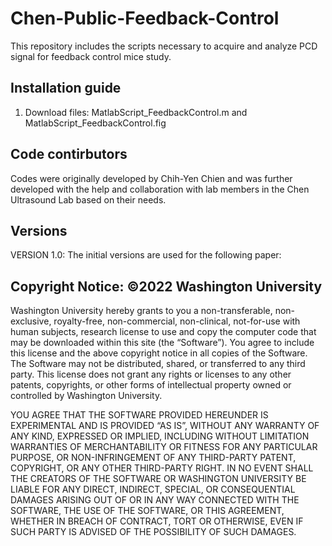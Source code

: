# Chen-Public-Feedback-Control
This repository includes the scripts necessary to acquire and analyze PCD signal for feedback control mice study. 

## Installation guide
1. Download files: MatlabScript_FeedbackControl.m and MatlabScript_FeedbackControl.fig


## Code contirbutors
Codes were originally developed by Chih-Yen Chien and was further developed with the help and collaboration with lab members in the Chen Ultrasound Lab based on their needs.


## Versions
VERSION 1.0: The initial versions are used for the following paper: 




## Copyright Notice:  ©2022 Washington University

Washington University hereby grants to you a non-transferable, non-exclusive, royalty-free, non-commercial, non-clinical, not-for-use with human subjects, research license to use and copy the computer code that may be downloaded within this site (the “Software”).  You agree to include this license and the above copyright notice in all copies of the Software.  The Software may not be distributed, shared, or transferred to any third party.  This license does not grant any rights or licenses to any other patents, copyrights, or other forms of intellectual property owned or controlled by Washington University.

YOU AGREE THAT THE SOFTWARE PROVIDED HEREUNDER IS EXPERIMENTAL AND IS PROVIDED “AS IS”, WITHOUT ANY WARRANTY OF ANY KIND, EXPRESSED OR IMPLIED, INCLUDING WITHOUT LIMITATION WARRANTIES OF MERCHANTABILITY OR FITNESS FOR ANY PARTICULAR PURPOSE, OR NON-INFRINGEMENT OF ANY THIRD-PARTY PATENT, COPYRIGHT, OR ANY OTHER THIRD-PARTY RIGHT.  IN NO EVENT SHALL THE CREATORS OF THE SOFTWARE OR WASHINGTON UNIVERSITY BE LIABLE FOR ANY DIRECT, INDIRECT, SPECIAL, OR CONSEQUENTIAL DAMAGES ARISING OUT OF OR IN ANY WAY CONNECTED WITH THE SOFTWARE, THE USE OF THE SOFTWARE, OR THIS AGREEMENT, WHETHER IN BREACH OF CONTRACT, TORT OR OTHERWISE, EVEN IF SUCH PARTY IS ADVISED OF THE POSSIBILITY OF SUCH DAMAGES.
